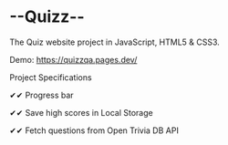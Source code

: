 # --Quizz--
The Quiz website project in JavaScript, HTML5 & CSS3.

Demo: https://quizzqa.pages.dev/

Project Specifications

✔✔ Progress bar

✔✔ Save high scores in Local Storage 

✔✔ Fetch questions from Open Trivia DB API
